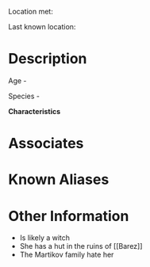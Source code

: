 Location met: 

Last known location: 

# Description
Age - 

Species - 

**Characteristics**

# Associates

# Known Aliases

# Other Information
* Is likely a witch
* She has a hut in the ruins of [[Barez]]
* The Martikov family hate her